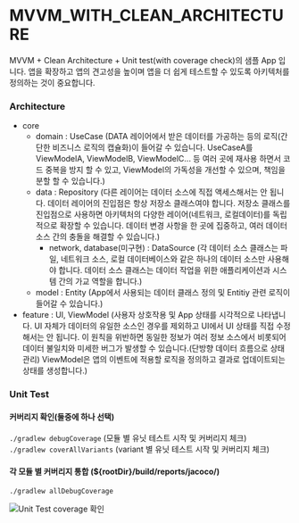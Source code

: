 # MVVM_WITH_CLEAN_ARCHITECTURE
MVVM + Clean Architecture + Unit test(with coverage check)의 샘플 App 입니다.
앱을 확장하고 앱의 견고성을 높이며 앱을 더 쉽게 테스트할 수 있도록 아키텍처를 정의하는 것이 중요합니다.

### Architecture
- core
  - domain : UseCase (DATA 레이어에서 받은 데이터를 가공하는 등의 로직(간단한 비즈니스 로직의 캡슐화)이 들어갈 수 있습니다. UseCaseA를 ViewModelA, ViewModelB, ViewModelC... 등 여러 곳에 재사용 하면서 코드 중복을 방지 할 수 있고, ViewModel의 가독성을 개선할 수 있으며, 책임을 분할 할 수 있습니다.)
  - data : Repository (다른 레이어는 데이터 소스에 직접 액세스해서는 안 됩니다. 데이터 레이어의 진입점은 항상 저장소 클래스여야 합니다. 저장소 클래스를 진입점으로 사용하면 아키텍처의 다양한 레이어(네트워크, 로컬데이터)를 독립적으로 확장할 수 있습니다. 데이터 변경 사항을 한 곳에 집중하고, 여러 데이터 소스 간의 충돌을 해결할 수 있습니다.)
    - network, database(미구현) : DataSource (각 데이터 소스 클래스는 파일, 네트워크 소스, 로컬 데이터베이스와 같은 하나의 데이터 소스만 사용해야 합니다. 데이터 소스 클래스는 데이터 작업을 위한 애플리케이션과 시스템 간의 가교 역할을 합니다.)
  - model : Entity (App에서 사용되는 데이터 클래스 정의 및 Entitiy 관련 로직이 들어갈 수 있습니다.)
- feature : UI, ViewModel (사용자 상호작용 및 App 상태를 시각적으로 나타냅니다. UI 자체가 데이터의 유일한 소스인 경우를 제외하고 UI에서 UI 상태를 직접 수정해서는 안 됩니다. 이 원칙을 위반하면 동일한 정보가 여러 정보 소스에서 비롯되어 데이터 불일치와 미세한 버그가 발생할 수 있습니다.(단방향 데이터 흐름으로 상태 관리) ViewModel은 앱의 이벤트에 적용할 로직을 정의하고 결과로 업데이트되는 상태를 생성합니다.)

### Unit Test
#### 커버리지 확인(둘중에 하나 선택)
`./gradlew debugCoverage` (모듈 별 유닛 테스트 시작 및 커버리지 체크)   
`./gradlew coverAllVariants` (variant 별 유닛 테스트 시작 및 커버리지 체크)
#### 각 모듈 별 커버리지 통합 (${rootDir}/build/reports/jacoco/) 
`./gradlew allDebugCoverage`

![Unit Test coverage 확인](https://user-images.githubusercontent.com/32419237/232682301-d686fcbf-d492-4707-9cde-1297e62be70d.png "Unit Test coverage 확인")
